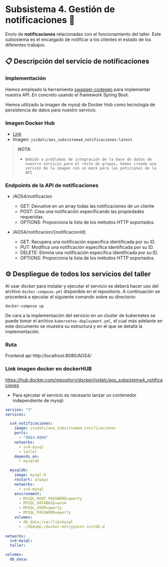 # Subsistema 4. Gestión de notificaciones 🔔
Envío de **notificaciones** relacionadas con el funcionamiento del taller. 
Este subsistema es el encargado de notificar a los clientes el estado de los diferentes trabajos.

## 📋 Descripción del servicio de notificaciones

### Implementación
Hemos empleado la herramienta [swagger-codegen](https://github.com/swagger-api/swagger-codegen) para implementar nuestra API. En concreto usando el framework Spring Boot.

Hemos utilizado la imagen de mysql de Docker Hub como tecnología de persistencia de datos para nuestro servicio.

### Imagen Docker Hub

- [Link](https://hub.docker.com/repository/docker/jvidalc/aos_subsistema4_notificaciones)
- Imagen: `jvidalc/aos_subsistema4_notificaciones:latest`

>***NOTA***: 
>- `Debido a problemas de integración de la base de datos de nuestro servicio para el resto de grupos, hemos creado una versión de la imagen con un mock para las peticiones de la API` 


### Endpoints de la API de notificaciones

- /AOS4/notificacion
  - GET: Devuelve en un array todas las notificaciones de un cliente
  - POST: Crea una notificación especificando las propiedades requeridas.
  - OPTIONS: Proporciona la lista de los métodos HTTP soportados.

- /AOS4/notificacion/{notificacionId}
  - GET: Recupera una notificación específica identificada por su ID.
  - PUT: Modifica una notificación específica identificada por su ID.
  - DELETE: Elimina una notificación específica identificada por su ID.
  - OPTIONS: Proporciona la lista de los métodos HTTP soportados.


## ⚙️ Despliegue de todos los servicios del taller

   Al usar *docker* para instalar y ejecutar el servicio se deberá hacer uso del archivo `docker-compose.yml` disponible en el repositorio. A continuación se procederá a ejecutar el siguiente comando sobre su directorio:
```
docker-compose up
```
  De cara a la implementación del servicio en un cluster de kubernetes se puede tomar el archivo `kubernetes-deployment.yml`, el cual más adelante en este documento se muestra su estructura y en el que se detalla la implementación.

### Ruta
Frontend api
http://localhost:8080/AOS4/

### Link imagen docker en dockerHUB

https://hub.docker.com/repository/docker/jvidalc/aos_subsistema4_notificaciones

* Para ejecutar el servicio es necesario lanzar un contenedor independiente de mysql:

```yaml
version: "3"
services:

  ss4_notificaciones:
    image: jvidalc/aos_subsistema4_notificaciones
    ports:
      - "8083:8080"
    networks:
      - ss4-mysql
      - taller
    depends_on:
      - mysqldb

  mysqldb:
    image: mysql:8
    restart: always
    networks:
      - ss4-mysql
    environment:
      - MYSQL_ROOT_PASSWORD=qwerty
      - MYSQL_DATABASE=aos4
      - MYSQL_USER=qwerty
      - MYSQL_PASSWORD=qwerty
    volumes:
      - db_data:/var/lib/mysql
      - ./dbdump:/docker-entrypoint-initdb.d
    
networks:
  ss4-mysql:
  taller:

volumes:
  db_data:
``` 
